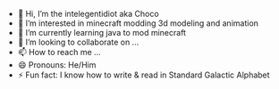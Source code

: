 - 👋 Hi, I’m the intelegentidiot aka Choco
- 👀 I’m interested in minecraft modding 3d modeling and animation
- 🌱 I’m currently learning java to mod minecraft
- 💞️ I’m looking to collaborate on ...
- 📫 How to reach me ...
- 😄 Pronouns: He/Him
- ⚡ Fun fact: I know how to write & read in Standard Galactic Alphabet

<!---
intelegentidiot/intelegentidiot is a ✨ special ✨ repository because its `README.md` (this file) appears on your GitHub profile.
You can click the Preview link to take a look at your changes.
--->

